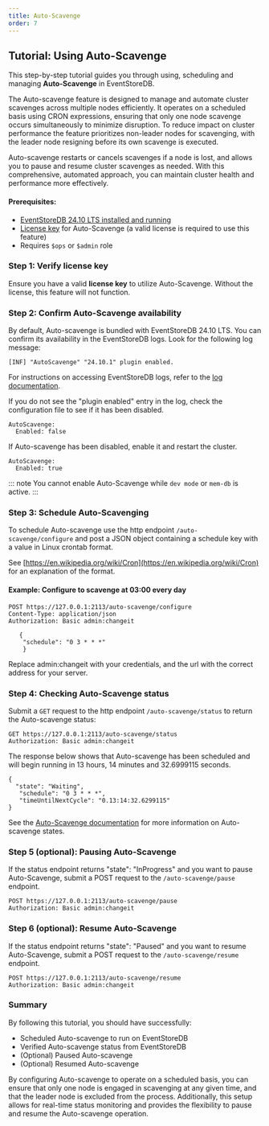 ```yaml
---
title: Auto-Scavenge
order: 7
---
```


## Tutorial: Using Auto-Scavenge

This step-by-step tutorial guides you through using, scheduling and managing  **Auto-Scavenge** in EventStoreDB.

The Auto-scavenge feature is designed to manage and automate cluster scavenges across multiple nodes efficiently. It operates on a scheduled basis using CRON expressions, ensuring that only one node scavenge occurs simultaneously to minimize disruption. To reduce impact on cluster performance the feature prioritizes non-leader nodes for scavenging, with the leader node resigning before its own scavenge is executed.

Auto-scavenge restarts or cancels scavenges if a node is lost, and allows you to pause and resume cluster scavenges as needed. With this comprehensive, automated approach, you can maintain cluster health and performance more effectively.


#### Prerequisites:

* [EventStoreDB 24.10 LTS installed and running](http://@server/quick-start/installation.md)
* [License key](http://@server/quick-start/installation.md#license-keys) for Auto-Scavenge (a valid license is required to use this feature)
* Requires `$ops` or `$admin` role


### Step 1: Verify license key

Ensure you have a valid **license key** to utilize Auto-Scavenge. Without the license, this feature will not function.

### Step 2: Confirm Auto-Scavenge availability

By default, Auto-scavenge is bundled with EventStoreDB 24.10 LTS. You can confirm its availability in the EventStoreDB logs. Look for the following log message:

```
[INF] "AutoScavenge" "24.10.1" plugin enabled.
```

For instructions on accessing EventStoreDB logs, refer to the [log documentation](http://@server/diagnostics/logs.md).

If you do not see the "plugin enabled" entry in the log, check the configuration
 file to see if it has been disabled.

```
AutoScavenge:
  Enabled: false
```

If Auto-scavenge has been disabled, enable it and restart the cluster.

```
AutoScavenge:
  Enabled: true
```

::: note 
You cannot enable Auto-Scavenge while `dev mode` or `mem-db` is active.
:::


### Step 3: Schedule Auto-Scavenging

To schedule Auto-scavenge use the http endpoint `/auto-scavenge/configure` and post a JSON object containing a schedule key with a value in Linux crontab format. 

See [https://en.wikipedia.org/wiki/Cron](https://en.wikipedia.org/wiki/Cron) for an explanation of the format.

#### Example: Configure to scavenge at 03:00 every day

```
POST https://127.0.0.1:2113/auto-scavenge/configure
Content-Type: application/json
Authorization: Basic admin:changeit

   {
    "schedule": "0 3 * * *"
    }
```

Replace admin:changeit with your credentials, and the url with the correct address for your server.

### Step 4: Checking Auto-Scavenge status

Submit a `GET` request to the http endpoint `/auto-scavenge/status` to return the Auto-scavenge status:

```
GET https://127.0.0.1:2113/auto-scavenge/status
Authorization: Basic admin:changeit
```

The response below shows that Auto-scavenge has been scheduled and will begin running in 13 hours, 14 minutes and 32.6999115 seconds.

```
{
  "state": "Waiting",
   "schedule": "0 3 * * *",
   "timeUntilNextCycle": "0.13:14:32.6299115"
}
```

See the [Auto-Scavenge documentation](https://docs.kurrent.io/server/v24.10/operations/auto-scavenge.html#http-endpoints) for more information on Auto-scavenge states.

### Step 5 (optional): Pausing Auto-Scavenge

If the status endpoint returns "state": "InProgress" and you want to pause Auto-Scavenge, submit a POST request to the `/auto-scavenge/pause` endpoint.

```
POST https://127.0.0.1:2113/auto-scavenge/pause
Authorization: Basic admin:changeit

```

### Step 6 (optional): Resume Auto-Scavenge

If the status endpoint returns "state": "Paused" and you want to resume Auto-Scavenge, submit a POST request to the `/auto-scavenge/resume` endpoint.

```
POST https://127.0.0.1:2113/auto-scavenge/resume
Authorization: Basic admin:changeit
```


### Summary

By following this tutorial, you should have successfully:

* Scheduled Auto-scavenge to run on EventStoreDB
* Verified Auto-scavenge status from EventStoreDB
* (Optional) Paused Auto-scavenge
* (Optional) Resumed Auto-scavenge

By configuring Auto-scavenge to operate on a scheduled basis, you can ensure that only one node is engaged in scavenging at any given time, and that the leader node is excluded from the process. Additionally, this setup allows for real-time status monitoring and provides the flexibility to pause and resume the Auto-scavenge operation.


